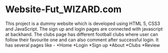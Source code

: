 # Website-Fut_WIZARD.com
This project is a dummy website which is developed using HTML 5, CSS3 and JavaScript. The sign up and login pages are connected with javascript at backhand. The clubs page has different football clubs where user can follow their favourite one and can also comment after successful login. It has several pages like - 
*Home
*Login
*Sign up
*About
*Clubs
*Review

  
